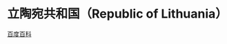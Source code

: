 # 立陶宛共和国（Republic of Lithuania）

[百度百科](https://baike.baidu.com/item/%E7%AB%8B%E9%99%B6%E5%AE%9B/194379)